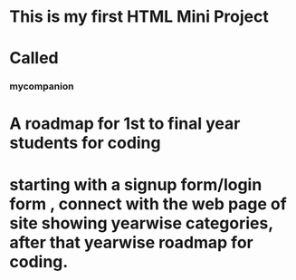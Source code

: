 # This is my first HTML Mini Project
# Called <h3>mycompanion</h3>
# A roadmap for 1st to final year students for coding 
# starting with a signup form/login form , connect with the web page of site showing yearwise categories, after that yearwise roadmap for coding.